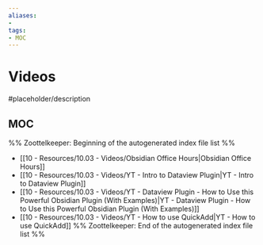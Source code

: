 ```yaml
---
aliases:
- 
tags:
- MOC
---
```


# Videos

#placeholder/description 

## MOC

%% Zoottelkeeper: Beginning of the autogenerated index file list  %%
-  [[10 - Resources/10.03 - Videos/Obsidian Office Hours|Obsidian Office Hours]]
-  [[10 - Resources/10.03 - Videos/YT  - Intro to Dataview Plugin|YT  - Intro to Dataview Plugin]]
-  [[10 - Resources/10.03 - Videos/YT - Dataview Plugin - How to Use this Powerful Obsidian Plugin (With Examples)|YT - Dataview Plugin - How to Use this Powerful Obsidian Plugin (With Examples)]]
-  [[10 - Resources/10.03 - Videos/YT - How to use QuickAdd|YT - How to use QuickAdd]]
%% Zoottelkeeper: End of the autogenerated index file list  %%
